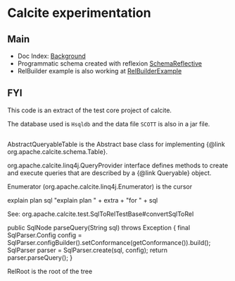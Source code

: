 # Calcite experimentation


## Main

  * Doc Index: [Background](src/main/java/com/gerardnico/calcite/Background.java)
  * Programmatic schema created with reflexion [SchemaReflective](src/main/java/com/gerardnico/calcite/SchemaReflective.java)
  * RelBuilder example is also working at [RelBuilderExample](src/main/java/com/gerardnico/calcite/RelBuilderExample.java)
  
## FYI

This code is an extract of the test core project of calcite.

The database used is `Hsqldb` and the data file `SCOTT` is also in a jar file.

##

AbstractQueryableTable is the Abstract base class for implementing {@link org.apache.calcite.schema.Table}.

org.apache.calcite.linq4j.QueryProvider interface defines 
methods to create and execute queries that are described by a {@link Queryable} object.

Enumerator (org.apache.calcite.linq4j.Enumerator) is the cursor

explain plan sql
"explain plan " + extra + "for " + sql

See:
org.apache.calcite.test.SqlToRelTestBase#convertSqlToRel

public SqlNode parseQuery(String sql) throws Exception {
      final SqlParser.Config config =
          SqlParser.configBuilder().setConformance(getConformance()).build();
      SqlParser parser = SqlParser.create(sql, config);
      return parser.parseQuery();
    }
    
RelRoot is the root of the tree